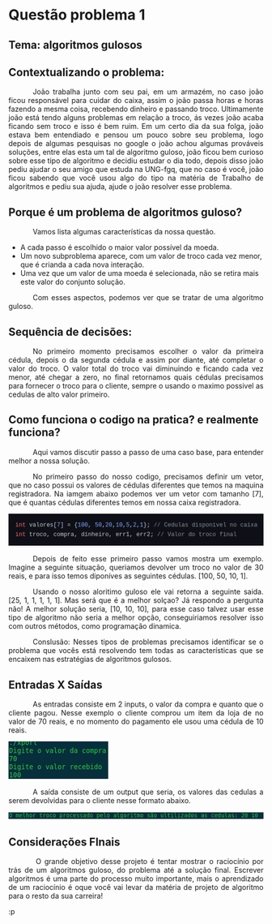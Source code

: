 # Questão problema 1

## Tema: algoritmos gulosos

## Contextualizando o problema:

<p style="text-indent: 20px; text-align: justify">
&emsp;&emsp;João trabalha junto com seu pai, em um armazém, no caso joão ficou responsável para cuidar do caixa, assim o joão passa horas e horas fazendo a mesma coisa, recebendo dinheiro e passando troco. Ultimamente joão está tendo alguns problemas em relação a troco, ás vezes joão acaba ficando sem troco e isso é bem ruim. Em um certo dia da sua folga, joão estava bem entendiado e pensou um pouco sobre seu problema, logo depois de algumas pesquisas no google o joão achou algumas prováveis soluções, entre elas esta um tal de algoritmo guloso, joão ficou bem curioso sobre esse tipo de algoritmo e decidiu estudar o dia todo, depois disso joão pediu ajudar o seu amigo que estuda na UNG-fgq, que no caso é você, joão ficou sabendo que você usou algo do tipo na matéria de Trabalho de algoritmos e pediu sua ajuda, ajude o joão resolver esse problema.</p>


## Porque é um problema de algoritmos guloso?

<p style="text-indent: 20px; text-align: justify">
&emsp;&emsp;Vamos lista algumas características da nossa questão. </p>

* A cada passo é escolhido o maior valor possível da moeda.
* Um novo subproblema aparece, com um valor de troco cada vez menor, que é crianda a cada nova interação.
* Uma vez que um valor de uma moeda é selecionada, não se retira mais este valor do conjunto solução.


<p style="text-indent: 20px; text-align: justify">
&emsp;&emsp;Com esses aspectos, podemos ver que se tratar de uma algoritmo guloso.</p>


## Sequência de decisões:

<p style="text-indent: 20px; text-align: justify">
&emsp;&emsp;No primeiro momento precisamos escolher o valor da primeira cédula, depois o da segunda cédula e assim por diante, até completar o valor do troco. O valor total do troco vai diminuindo e ficando cada vez menor, até chegar a zero, no final retornamos quais cédulas precisamos para fornecer o troco para o cliente, sempre o usando o maximo possivel as cedulas de alto valor primeiro. </p>


## Como funciona o codigo na pratica? e realmente funciona?

<p style="text-indent: 20px; text-align: justify">
&emsp;&emsp;Aqui vamos discutir passo a passo de uma caso base, para entender melhor a nossa solução.</p>

<p style="text-indent: 20px; text-align: justify">
&emsp;&emsp;No primeiro passo do nosso codigo, precisamos definir um vetor, que no caso possui os valores de cédulas diferentes que temos na maquina registradora. Na iamgem abaixo podemos ver um vetor com tamanho [7], que é quantas cédulas diferentes temos em nossa caixa registradora. </p>

![](/images/1.png)


<p style="text-indent: 20px; text-align: justify">
&emsp;&emsp;Depois de feito esse primeiro passo vamos mostra um exemplo. Imagine  a seguinte situação, queriamos devolver um troco no valor de 30 reais, e para isso temos diponíves as seguintes cédulas. [100, 50, 10, 1]. </p>

<p style="text-indent: 20px; text-align: justify">
&emsp;&emsp;Usando o nosso aloritimo guloso ele vai retorna a seguinte saida. [25, 1, 1, 1, 1, 1]. Mas será que é a melhor solçao? Já respondo a pergunta não! A melhor solução seria, [10, 10, 10], para esse caso talvez usar esse tipo de algoritmo não seria a melhor opção, conseguiriamos resolver isso com outros métodos, como programação dinamica. </p>

<p style="text-indent: 20px; text-align: justify">
&emsp;&emsp;Conslusão: Nesses tipos de problemas precisamos identificar se o problema que vocês está resolvendo tem todas as características que se encaixem nas estratégias de algoritmos gulosos. </p>



## Entradas X Saídas

<p style="text-indent: 20px; text-align: justify">
&emsp;&emsp;As entradas consiste em 2 inputs, o valor da compra e quanto que o cliente pagou. Nesse exemplo o cliente comprou um item da loja de no valor de 70 reais, e no momento do pagamento ele usou uma cédula de 10 reais.</p>

![](/images/2.png)

<p style="text-indent: 20px; text-align: justify">
&emsp;&emsp;A saída consiste de um output que seria, os valores das cedulas a serem devolvidas para o cliente nesse formato abaixo.</p>

![](/images/3.png)

## Considerações FInais
<p style="text-indent: 20px; text-align: justify">
&emsp;&emsp; O grande objetivo desse projeto é tentar mostrar o raciocínio por trás de um algoritmos guloso, do problema até a solução final. Escrever algoritmos é uma parte do processo muito importante, mais o aprendizado de um raciocínio é oque você vai levar da matéria de projeto de algoritmo para o resto da sua carreira! </p> :p 




